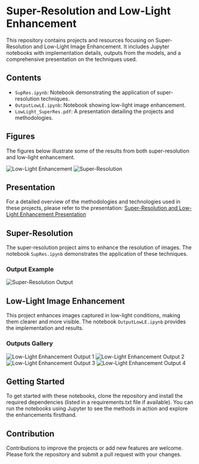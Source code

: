 # Super-Resolution and Low-Light Enhancement

This repository contains projects and resources focusing on Super-Resolution and Low-Light Image Enhancement. It includes Jupyter notebooks with implementation details, outputs from the models, and a comprehensive presentation on the techniques used.

## Contents

- `SupRes.ipynb`: Notebook demonstrating the application of super-resolution techniques.
- `OutputLowLE.ipynb`: Notebook showing low-light image enhancement.
- `LowLight_SuperRes.pdf`: A presentation detailing the projects and methodologies.

## Figures

The figures below illustrate some of the results from both super-resolution and low-light enhancement.

![Low-Light Enhancement](fig/low-light-enhancement.png)
![Super-Resolution](fig/super-resolution.png)

## Presentation

For a detailed overview of the methodologies and technologies used in these projects, please refer to the presentation:
[Super-Resolution and Low-Light Enhancement Presentation](LowLight_SuperRes.pdf)

## Super-Resolution

The super-resolution project aims to enhance the resolution of images. The notebook `SupRes.ipynb` demonstrates the application of these techniques.

### Output Example

![Super-Resolution Output](output-super-res/SupRes-out.JPG)

## Low-Light Image Enhancement

This project enhances images captured in low-light conditions, making them clearer and more visible. The notebook `OutputLowLE.ipynb` provides the implementation and results.

### Outputs Gallery

![Low-Light Enhancement Output 1](output-low-light/output-01.png)
![Low-Light Enhancement Output 2](output-low-light/output-02.png)
![Low-Light Enhancement Output 3](output-low-light/output-03.png)
![Low-Light Enhancement Output 4](output-low-light/output-04.png)

## Getting Started

To get started with these notebooks, clone the repository and install the required dependencies (listed in a requirements.txt file if available). You can run the notebooks using Jupyter to see the methods in action and explore the enhancements firsthand.

## Contribution

Contributions to improve the projects or add new features are welcome. Please fork the repository and submit a pull request with your changes.

<!-- ## License

The contents of this repository are covered under [MIT License](LICENSE). -->
